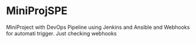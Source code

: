 # MiniProjSPE
MiniProject with DevOps Pipeline using Jenkins and Ansible and Webhooks for automati trigger.
Just checking webhooks
